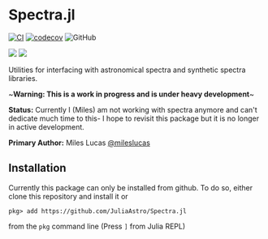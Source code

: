 # Spectra.jl

[![CI](https://github.com/JuliaAstro/Spectra.jl/actions/workflows/CI.yml/badge.svg)](https://github.com/JuliaAstro/Spectra.jl/actions/workflows/CI.yml)
[![codecov](https://codecov.io/gh/juliaastro/Spectra.jl/graph/badge.svg?token=EjMJcszaoQ)](https://codecov.io/gh/juliaastro/Spectra.jl)
![GitHub](https://img.shields.io/github/license/juliaastro/Spectra.jl.svg)


[![](https://img.shields.io/badge/docs-dev-blue.svg?label=docs)](https://juliaastro.org/Spectra/dev)
[![](https://img.shields.io/badge/docs-stable-blue.svg?label=docs)](https://juliaastro.org/Spectra/stable)

Utilities for interfacing with astronomical spectra and synthetic spectra libraries.

~**Warning: This is a work in progress and is under heavy development**~

**Status:** Currently I (Miles) am not working with spectra anymore and can't dedicate much time to this- I hope to revisit this package but it is no longer in active development.

**Primary Author:** Miles Lucas [@mileslucas](https://github.com/mileslucas)

## Installation

Currently this package can only be installed from github. To do so, either clone this repository and install it or

    pkg> add https://github.com/JuliaAstro/Spectra.jl

from the `pkg` command line (Press `]` from Julia REPL)

